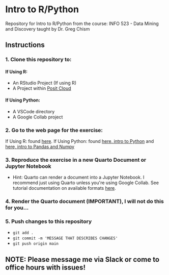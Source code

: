 # Intro to R/Python

Repository for Intro to R/Python from the course: INFO 523 - Data Mining and Discovery taught by Dr. Greg Chism

## Instructions

### 1. Clone this repository to:
   
   #### If Using R:
   - An RStudio Project (If using R)
   - A Project within [Posit Cloud](https://posit.cloud/)

   #### If Using Python: 
   - A VSCode directory
   - A Google Collab project
   
### 2. Go to the web page for the exercise:
   If Using R: found [here](https://datamineaz.org/slides/week1/week1-2-r-tutorial).
   If Using Python: found [here, intro to Python](https://datamineaz.org/python/pythontutorial) and [here, intro to Pandas and Numpy](https://datamineaz.org/python/intropandasnumpy)
   
### 3. Reproduce the exercise in a new Quarto Document or Jupyter Notebook
  - Hint: Quarto can render a document into a Jupyter Notebook. I recommend just using Quarto unless you're using Google Collab. See tutorial documentation on available formats [here]([https://posit.cloud/](https://quarto.org/docs/output-formats/all-formats.html)https://quarto.org/docs/output-formats/all-formats.html).
    
### 4. Render the Quarto document (IMPORTANT), I will not do this for you...
   
### 5. Push changes to this repository
  - `git add .`
  - `git commit -m 'MESSAGE THAT DESCRIBES CHANGES'`
  - `git push origin main`

## NOTE: Please message me via Slack or come to office hours with issues!


